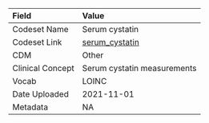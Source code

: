 |Field            |Value                       |
|:----------------|:---------------------------|
|Codeset Name     |Serum cystatin              |
|Codeset Link     |[serum_cystatin](https://github.com/PEDSnet/Variable-Dictionary/blob/main/lab_meas/serum_cystatin.csv)|
|CDM              |Other                       |
|Clinical Concept |Serum cystatin measurements |
|Vocab            |LOINC                       |
|Date Uploaded    |2021-11-01                  |
|Metadata         |NA                          |
